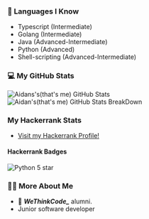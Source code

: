 ### 📖 Languages I Know
- Typescript (Intermediate)
- Golang (Intermediate)
- Java (Advanced-Intermediate)
- Python (Advanced)
- Shell-scripting (Advanced-Intermediate)

### 💻 My GitHub Stats

![Aidans's(that's me) GitHub Stats](https://github-readme-stats.vercel.app/api?username=12153&hide_title=false&hide_border=false&show_icons=true&include_all_commits=true&count_private=true&line_height=20&theme=great-gatsby)![Aidan's(that's me) GitHub Stats BreakDown](https://github-readme-stats.vercel.app/api/top-langs/?username=12153&hide_title=false&hide_border=false&layout=compact&langs_count=10&&theme=great-gatsby&count_private=true&custom_title=My%20all%20time%20Most%20Used%20Languages)

### My Hackerrank Stats
  - [Visit my Hackerrank Profile!](https://www.hackerrank.com/asardie)
#### Hackerrank Badges
 ![Python 5 star](https://github.com/nathan-abela/HackerRank-Solutions/blob/master/Badges/python_5_star.png)

### 👨‍🎓 More About Me

- 🌱 ***WeThinkCode_*** alumni. 
- Junior software developer

